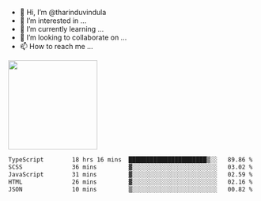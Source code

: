 - 👋 Hi, I’m @tharinduvindula
- 👀 I’m interested in ...
- 🌱 I’m currently learning ...
- 💞️ I’m looking to collaborate on ...
- 📫 How to reach me ...

<!---
tharinduvindula/tharinduvindula is a ✨ special ✨ repository because its `README.md` (this file) appears on your GitHub profile.
You can click the Preview link to take a look at your changes.
--->

<img height="180em" src="https://github-readme-stats.vercel.app/api?username=tharinduvindula&show_icons=true&hide_border=false&&count_private=true&include_all_commits=true" />


<!--START_SECTION:waka-->

```txt
TypeScript        18 hrs 16 mins  ██████████████████████▒░░   89.86 %
SCSS              36 mins         ▓░░░░░░░░░░░░░░░░░░░░░░░░   03.02 %
JavaScript        31 mins         ▓░░░░░░░░░░░░░░░░░░░░░░░░   02.59 %
HTML              26 mins         ▓░░░░░░░░░░░░░░░░░░░░░░░░   02.16 %
JSON              10 mins         ▒░░░░░░░░░░░░░░░░░░░░░░░░   00.82 %
```

<!--END_SECTION:waka-->
